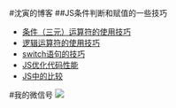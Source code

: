 #沈寅的博客
##JS条件判断和赋值的一些技巧
- [条件（三元）运算符的使用技巧](https://github.com/benhaben/javascript-best-practice/issues/1)
- [逻辑运算符的使用技巧](https://github.com/benhaben/javascript-best-practice/issues/2)
- [switch语句的技巧](https://github.com/benhaben/javascript-best-practice/issues/3)
- [JS优化代码性能](https://github.com/benhaben/javascript-best-practice/issues/4)
- [JS中的比较](https://github.com/benhaben/javascript-best-practice/issues/5)

#我的微信号
![](https://raw.githubusercontent.com/benhaben/javascript-best-practice/master/javascript%E6%9C%80%E4%BD%B3%E5%AE%9E%E8%B7%B5/weixin.png)

